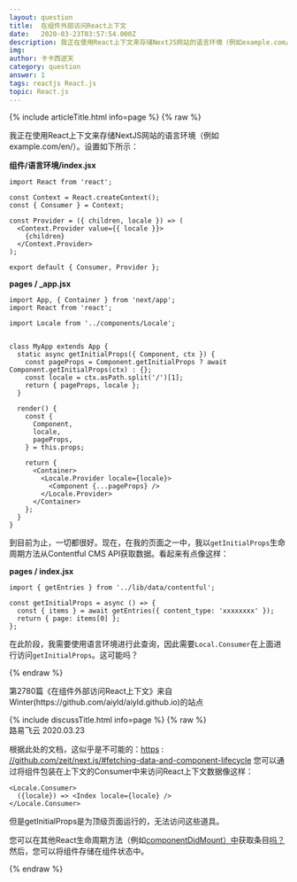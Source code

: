 ```yaml
---
layout: question
title:  在组件外部访问React上下文
date:   2020-03-23T03:57:54.000Z
description: 我正在使用React上下文来存储NextJS网站的语言环境（例如example.com/en/）。设置如下所示：组件/语言环境/index.jsx...
img: 
author: 卡卡西逆天
category: question
answer: 1
tags: reactjs React.js
topic: React.js
---
```

<div class="article-root">
  <div class="article">
    {% include articleTitle.html info=page %}
    {% raw %}
    <div class="article-content"><p><font style="vertical-align: inherit;"><font style="vertical-align: inherit;">我正在使用React上下文来存储NextJS网站的语言环境（例如example.com/en/）。</font><font style="vertical-align: inherit;">设置如下所示：</font></font></p>

<p><strong><font style="vertical-align: inherit;"><font style="vertical-align: inherit;">组件/语言环境/index.jsx</font></font></strong></p>

<pre><code>import React from 'react';<font></font>
<font></font>
const Context = React.createContext();<font></font>
const { Consumer } = Context;<font></font>
<font></font>
const Provider = ({ children, locale }) =&gt; (<font></font>
  &lt;Context.Provider value={{ locale }}&gt;<font></font>
    {children}<font></font>
  &lt;/Context.Provider&gt;<font></font>
);<font></font>
<font></font>
export default { Consumer, Provider };<font></font>
</code></pre>

<p><strong><font style="vertical-align: inherit;"><font style="vertical-align: inherit;">pages / _app.jsx</font></font></strong></p>

<pre><code>import App, { Container } from 'next/app';<font></font>
import React from 'react';<font></font>
<font></font>
import Locale from '../components/Locale';<font></font>
<font></font>
<font></font>
class MyApp extends App {<font></font>
  static async getInitialProps({ Component, ctx }) {<font></font>
    const pageProps = Component.getInitialProps ? await Component.getInitialProps(ctx) : {};<font></font>
    const locale = ctx.asPath.split('/')[1];<font></font>
    return { pageProps, locale };<font></font>
  }<font></font>
<font></font>
  render() {<font></font>
    const {<font></font>
      Component,<font></font>
      locale,<font></font>
      pageProps,<font></font>
    } = this.props;<font></font>
<font></font>
    return {<font></font>
      &lt;Container&gt;<font></font>
        &lt;Locale.Provider locale={locale}&gt;<font></font>
          &lt;Component {...pageProps} /&gt;<font></font>
        &lt;/Locale.Provider&gt;<font></font>
      &lt;/Container&gt;<font></font>
    };<font></font>
  }<font></font>
}<font></font>
</code></pre>

<p><font style="vertical-align: inherit;"><font style="vertical-align: inherit;">到目前为止，一切都很好。</font><font style="vertical-align: inherit;">现在，在我的页面之一中，我以</font></font><code>getInitialProps</code><font style="vertical-align: inherit;"><font style="vertical-align: inherit;">生命周期方法</font><font style="vertical-align: inherit;">从Contentful CMS API获取数据</font><font style="vertical-align: inherit;">。</font><font style="vertical-align: inherit;">看起来有点像这样：</font></font></p>

<p><strong><font style="vertical-align: inherit;"><font style="vertical-align: inherit;">pages / index.jsx</font></font></strong></p>

<pre><code>import { getEntries } from '../lib/data/contentful';<font></font>
<font></font>
const getInitialProps = async () =&gt; {<font></font>
  const { items } = await getEntries({ content_type: 'xxxxxxxx' });<font></font>
  return { page: items[0] };<font></font>
};<font></font>
</code></pre>

<p><font style="vertical-align: inherit;"><font style="vertical-align: inherit;">在此阶段，我需要使用语言环境进行此查询，因此需要</font></font><code>Local.Consumer</code><font style="vertical-align: inherit;"><font style="vertical-align: inherit;">在上面</font><font style="vertical-align: inherit;">进行访问</font></font><code>getInitialProps</code><font style="vertical-align: inherit;"><font style="vertical-align: inherit;">。</font><font style="vertical-align: inherit;">这可能吗？</font></font></p></div>
    {% endraw %}
  </div>
  <p class="winter_mark">第2780篇《在组件外部访问React上下文》来自Winter(https://github.com/aiyld/aiyld.github.io)的站点</p>
  <div class="discuss-wrapper">
    {% include discussTitle.html info=page %}
    {% raw %}
    <div class="discuss-item">
        <div class="discuss-parent">
          <div class="discuss-meta">
            <span class="discuss-user">路易飞云</span>
            <span class="discuss-time">2020.03.23</span>
          </div>
          <div class="discuss-comment"><p><font style="vertical-align: inherit;"><font style="vertical-align: inherit;">根据此处的文档，这似乎是不可能的：</font></font><a href="https://github.com/zeit/next.js/#fetching-data-and-component-lifecycle" rel="nofollow noreferrer"><font style="vertical-align: inherit;"><font style="vertical-align: inherit;">https</font></font></a><font style="vertical-align: inherit;"><font style="vertical-align: inherit;"> : </font><a href="https://github.com/zeit/next.js/#fetching-data-and-component-lifecycle" rel="nofollow noreferrer"><font style="vertical-align: inherit;">//github.com/zeit/next.js/#fetching-data-and-component-lifecycle</font></a><font style="vertical-align: inherit;"> 
您可以通过将组件包装在上下文的Consumer中来访问React上下文数据像这样：</font></font></p>

<pre><code>&lt;Locale.Consumer&gt;<font></font>
  ({locale}) =&gt; &lt;Index locale={locale} /&gt;<font></font>
&lt;/Locale.Consumer&gt;<font></font>
</code></pre>

<p><font style="vertical-align: inherit;"><font style="vertical-align: inherit;">但是getInitialProps是为顶级页面运行的，无法访问这些道具。</font></font></p>

<p><font style="vertical-align: inherit;"><font style="vertical-align: inherit;">您可以在其他React生命周期方法（例如</font></font><a href="https://reactjs.org/docs/react-component.html#componentdidmount" rel="nofollow noreferrer"><font style="vertical-align: inherit;"><font style="vertical-align: inherit;">componentDidMount）中</font></font></a><font style="vertical-align: inherit;"><font style="vertical-align: inherit;">获取条目</font><a href="https://reactjs.org/docs/react-component.html#componentdidmount" rel="nofollow noreferrer"><font style="vertical-align: inherit;">吗？</font></a><font style="vertical-align: inherit;">
然后，您可以将组件存储在组件状态中。</font></font></p></div>
        </div></div>
    {% endraw %}
  </div>
<div>
